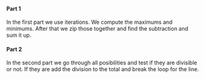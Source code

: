 #### Part 1

In the first part we use iterations. We compute the maximums and minimums. After that we zip those together and find the subtraction and sum it up.

#### Part 2

In the second part we go through all posibilities and test if they are divisible or not. If they are add the division to the total and break the loop for the line.
